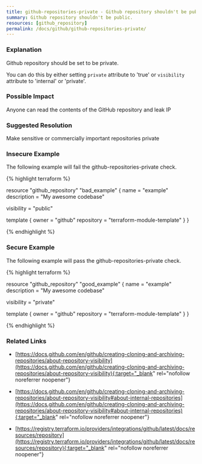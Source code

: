 ```yaml
---
title: github-repositories-private - Github repository shouldn't be public.
summary: Github repository shouldn't be public. 
resources: [github_repository] 
permalink: /docs/github/github-repositories-private/
---
```

### Explanation


Github repository should be set to be private.

You can do this by either setting <code>private</code> attribute to 'true' or <code>visibility</code> attribute to 'internal' or 'private'.


### Possible Impact
Anyone can read the contents of the GitHub repository and leak IP

### Suggested Resolution
Make sensitive or commercially important repositories private


### Insecure Example

The following example will fail the github-repositories-private check.

{% highlight terraform %}

resource "github_repository" "bad_example" {
  name        = "example"
  description = "My awesome codebase"

  visibility  = "public"

  template {
    owner = "github"
    repository = "terraform-module-template"
  }
}

{% endhighlight %}



### Secure Example

The following example will pass the github-repositories-private check.

{% highlight terraform %}

resource "github_repository" "good_example" {
  name        = "example"
  description = "My awesome codebase"

  visibility  = "private"

  template {
    owner = "github"
    repository = "terraform-module-template"
  }
}

{% endhighlight %}



### Related Links


- [https://docs.github.com/en/github/creating-cloning-and-archiving-repositories/about-repository-visibility](https://docs.github.com/en/github/creating-cloning-and-archiving-repositories/about-repository-visibility){:target="_blank" rel="nofollow noreferrer noopener"}

- [https://docs.github.com/en/github/creating-cloning-and-archiving-repositories/about-repository-visibility#about-internal-repositories](https://docs.github.com/en/github/creating-cloning-and-archiving-repositories/about-repository-visibility#about-internal-repositories){:target="_blank" rel="nofollow noreferrer noopener"}

- [https://registry.terraform.io/providers/integrations/github/latest/docs/resources/repository](https://registry.terraform.io/providers/integrations/github/latest/docs/resources/repository){:target="_blank" rel="nofollow noreferrer noopener"}


